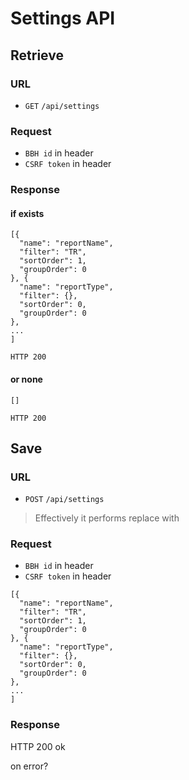 # Settings API

## Retrieve

### URL

- `GET` `/api/settings`

### Request

- `BBH id` in header
- `CSRF token` in header

### Response

#### if exists

```
[{
  "name": "reportName",
  "filter": "TR",
  "sortOrder": 1,
  "groupOrder": 0
}, {
  "name": "reportType",
  "filter": {},
  "sortOrder": 0,
  "groupOrder": 0
},
...
]

HTTP 200
```

#### or none

```
[]

HTTP 200
```

## Save

### URL

- `POST` `/api/settings`

> Effectively it performs replace with

### Request

- `BBH id` in header
- `CSRF token` in header

```
[{
  "name": "reportName",
  "filter": "TR",
  "sortOrder": 1,
  "groupOrder": 0
}, {
  "name": "reportType",
  "filter": {},
  "sortOrder": 0,
  "groupOrder": 0
},
...
]
```

### Response

HTTP 200 ok

on error?